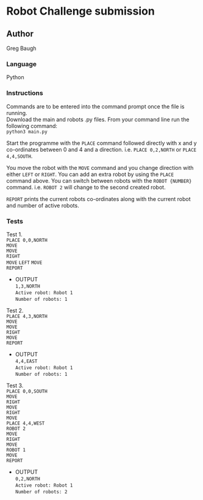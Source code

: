 # Robot Challenge submission 

## Author 
Greg Baugh  

### Language
Python  

### Instructions
Commands are to be entered into the command prompt once the file is running.  
Download the main and robots .py files. From your command line run the following command:  
`python3 main.py`    
  
Start the programme with the `PLACE` command followed directly with x and y co-ordinates between 0 and 4 and a direction.
i.e. `PLACE 0,2,NORTH` or `PLACE 4,4,SOUTH`.  
  
You move the robot with the `MOVE` command and you change direction with either `LEFT` or `RIGHT`. You can add an extra robot by using the `PLACE` command above. You can switch between robots with the `ROBOT {NUMBER}` command. i.e. `ROBOT 2` will change to the second created robot.  
  
`REPORT` prints the current robots co-ordinates along with the current robot and number of active robots.  
  
### Tests
Test 1.  
`PLACE 0,0,NORTH`  
`MOVE`  
`MOVE`  
`RIGHT`  
`MOVE` 
`LEFT`
`MOVE`  
`REPORT`

* OUTPUT   
`1,3,NORTH`   
`Active robot: Robot 1`   
`Number of robots: 1`  

Test 2.  
`PLACE 4,3,NORTH`  
`MOVE`  
`MOVE`  
`RIGHT`  
`MOVE`  
`REPORT`  

* OUTPUT  
`4,4,EAST`  
`Active robot: Robot 1`  
`Number of robots: 1`  

Test 3.  
`PLACE 0,0,SOUTH`  
`MOVE`  
`RIGHT`  
`MOVE`  
`RIGHT`  
`MOVE`  
`PLACE 4,4,WEST`  
`ROBOT 2`  
`MOVE`  
`RIGHT`  
`MOVE`  
`ROBOT 1`  
`MOVE`  
`REPORT`  

* OUTPUT  
`0,2,NORTH`  
`Active robot: Robot 1`  
`Number of robots: 2`  

